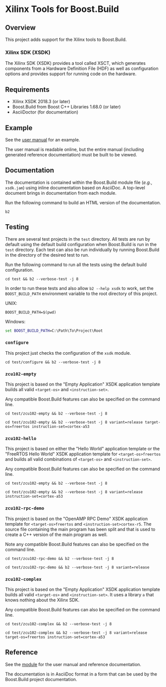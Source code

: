 # Xilinx Tools for Boost.Build

## Overview

This project adds support for the Xilinx tools to Boost.Build.

### Xilinx SDK (XSDK)

The Xilinx SDK (XSDK) provides a tool called XSCT, which generates
components from a Hardware Definition File (HDF) as well as
configuration options and provides support for running code on the
hardware.

## Requirements

* Xilinx XSDK 2018.3 (or later)
* Boost.Build from Boost C++ Libraries 1.68.0 (or later)
* AsciiDoctor (for documentation)

## Example

See the [user manual](xsdk.adoc) for an example.

The user manual is readable online, but the entire manual (including
generated reference documentation) must be built to be viewed.

## Documentation

The documentation is contained within the Boost.Build module file
(*e.g.*, `xsdk.jam`) using inline documentation based on AsciiDoc.  A
top-level document brings in documentation from each module.

Run the following command to build an HTML version of the
documentation.

``` shell
b2
```

## Testing

There are several test projects in the `test` directory.  All tests
are run by default using the default build configuration when
Boost.Build is run in the `test` directory.  Each test can also be run
individually by running Boost.Build in the directory of the desired
test to run.

Run the following command to run all the tests using the default build
configuration.

``` shell
cd test && b2 --verbose-test -j 8
```

In order to run these tests and also allow `b2 --help xsdk` to work,
set the `BOOST_BUILD_PATH` environment variable to the root directory
of this project.

UNIX:

```shell
BOOST_BUILD_PATH=$(pwd)
```

Windows:

```bat
set BOOST_BUILD_PATH=C:\Path\To\Project\Root
```

### `configure`

This project just checks the configuration of the `xsdk` module.

```shell
cd test/configure && b2 --verbose-test -j 8
```

### `zcu102-empty`

This project is based on the "Empty Application" XSDK application
template builds all valid `<target-os>` and `<instruction-set>`.

Any compatible Boost.Build features can also be specified on the
command line.

```shell
cd test/zcu102-empty && b2 --verbose-test -j 8
```

```shell
cd test/zcu102-empty && b2 --verbose-test -j 8 variant=release target-os=freertos instruction-set=cortex-a53
```

### `zcu102-hello`

This project is based on either the "Hello World" application template
or the "FreeRTOS Hello World" XSDK application template for
`<target-os>freertos` and builds all valid combinations of
`<target-os>` and `<instruction-set>`.

Any compatible Boost.Build features can also be specified on the
command line.

```shell
cd test/zcu102-empty && b2 --verbose-test -j 8
```

```shell
cd test/zcu102-empty && b2 --verbose-test -j 8 variant=release instruction-set=cortex-a53
```

### `zcu102-rpc-demo`

This project is based on the "OpenAMP RPC Demo" XSDK application
template for `<target-os>freertos` and `<instruction-set>cortex-r5`.
The source file containing the main program has been split and that is
used to create a C++ version of the main program as well.

Note any compatible Boost.Build features can also be specified on the
command line.

```shell
cd test/zcu102-rpc-demo && b2 --verbose-test -j 8
```

```shell
cd test/zcu102-rpc-demo && b2 --verbose-test -j 8 variant=release
```

### `zcu102-complex`

This project is based on the "Empty Application" XSDK application
template builds all valid `<target-os>` and `<instruction-set>`.  It
uses a library `a` that knows nothing about the Xilinx SDK.

Any compatible Boost.Build features can also be specified on the
command line.

```shell
cd test/zcu102-complex && b2 --verbose-test -j 8
```

```shell
cd test/zcu102-complex && b2 --verbose-test -j 8 variant=release target-os=freertos instruction-set=cortex-a53
```

## Reference

See the [module](xsdk.jam) for the user manual and reference
documentation.

The documentation is in AsciiDoc format in a form that can be used by
the Boost.Build project documentation.

